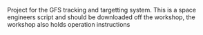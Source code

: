 Project for the GFS tracking and targetting system.
This is a space engineers script and should be downloaded off the workshop, the workshop also holds operation instructions
